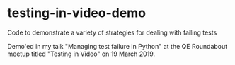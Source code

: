 # testing-in-video-demo
Code to demonstrate a variety of strategies for dealing with failing tests

Demo'ed in my talk "Managing test failure in Python" at the QE Roundabout meetup titled "Testing in Video" on 19 March 2019.
